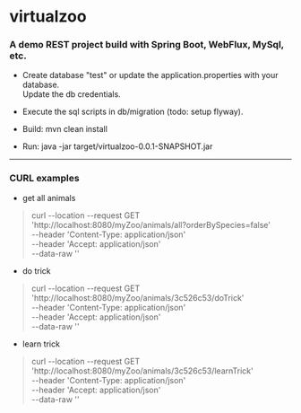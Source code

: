 # virtualzoo
### A demo REST project build with Spring Boot, WebFlux, MySql, etc.<br />

* Create database "test" or update the application.properties with your database.<br />
Update the db credentials.<br />

* Execute the sql scripts in db/migration (todo: setup flyway).<br />
* Build: mvn clean install
* Run: java -jar target/virtualzoo-0.0.1-SNAPSHOT.jar

***

### CURL examples
* get all animals <br />
> curl --location --request GET 'http://localhost:8080/myZoo/animals/all?orderBySpecies=false' \
--header 'Content-Type: application/json' \
--header 'Accept: application/json' \
--data-raw ''

* do trick <br />
> curl --location --request GET 'http://localhost:8080/myZoo/animals/3c526c53/doTrick' \
--header 'Content-Type: application/json' \
--header 'Accept: application/json' \
--data-raw ''

* learn trick <br />
> curl --location --request GET 'http://localhost:8080/myZoo/animals/3c526c53/learnTrick' \
--header 'Content-Type: application/json' \
--header 'Accept: application/json' \
--data-raw ''